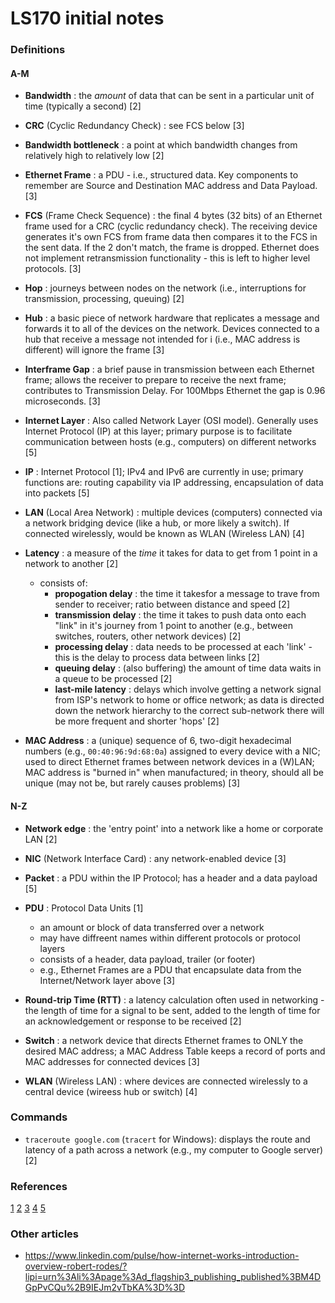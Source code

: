 # LS170 initial notes

### Definitions

#### A-M
- **Bandwidth** : the *amount* of data that can be sent in a particular unit of time (typically a second) [2]

- **CRC** (Cyclic Redundancy Check) : see FCS below [3]

- **Bandwidth bottleneck** : a point at which bandwidth changes from relatively high to relatively low [2]

- **Ethernet Frame** : a PDU - i.e., structured data.  Key components to remember are Source and Destination MAC address and Data Payload. [3]

- **FCS** (Frame Check Sequence) : the final 4 bytes (32 bits) of an Ethernet frame used for a CRC (cyclic redundancy check).  The receiving device generates it's own FCS from frame data then compares it to the FCS in the sent data. If the 2 don't match, the frame is dropped.  Ethernet does not implement retransmission functionality - this is left to higher level protocols. [3]

- **Hop** : journeys between nodes on the network (i.e., interruptions for transmission, processing, queuing) [2]

- **Hub** : a basic piece of network hardware that replicates a message and forwards it to all of the devices on the network. Devices connected to a hub that receive a message not intended for i (i.e., MAC address is different) will ignore the frame [3]

- **Interframe Gap** : a brief pause in transmission between each Ethernet frame; allows the receiver to prepare to receive the next frame; contributes to Transmission Delay. For 100Mbps Ethernet the gap is 0.96 microseconds. [3]

- **Internet Layer** : Also called Network Layer (OSI model).  Generally uses Internet Protocol (IP) at this layer; primary purpose is to facilitate communication between hosts (e.g., computers) on different networks [5]

- **IP** : Internet Protocol [1]; IPv4 and IPv6 are currently in use; primary functions are: routing capability via IP addressing, encapsulation of data into packets [5]

- **LAN** (Local Area Network) : multiple devices (computers) connected via a network bridging device (like a hub, or more likely a switch).  If connected wirelessly, would be known as WLAN (Wireless LAN) [4]

- **Latency** : a measure of the *time* it takes for data to get from 1 point in a network to another [2]
  - consists of:
    - **propogation delay** : the time it takesfor a message to trave from sender to receiver; ratio between distance and speed [2]
    - **transmission delay** : the time it takes to push data onto each "link" in it's journey from 1 point to another (e.g., between switches, routers, other network devices) [2]
    - **processing delay** : data needs to be processed at each 'link' - this is the delay to process data between links [2]
    - **queuing delay** : (also buffering) the amount of time data waits in a queue to be processed [2]
    - **last-mile latency** : delays which involve getting a network signal from ISP's network to home or office network; as data is directed down the network hierarchy to the correct sub-network there will be more frequent and shorter 'hops' [2]

- **MAC Address** : a (unique) sequence of 6, two-digit hexadecimal numbers (e.g., `00:40:96:9d:68:0a`) assigned to every device with a NIC; used to direct Ethernet frames between network devices in a (W)LAN;  MAC address is "burned in" when manufactured;  in theory, should all be unique (may not be, but rarely causes problems) [3]

#### N-Z
- **Network edge** : the 'entry point' into a network like a home or corporate LAN [2]

- **NIC** (Network Interface Card) : any network-enabled device [3]

- **Packet** : a PDU within the IP Protocol;  has a header and a data payload [5]

- **PDU** : Protocol Data Units [1]
  - an amount or block of data transferred over a network
  - may have diffreent names within different protocols or protocol layers
  - consists of a header, data payload, trailer (or footer)
  - e.g., Ethernet Frames are a PDU that encapsulate data from the Internet/Network layer above [3]

- **Round-trip Time (RTT)** : a latency calculation often used in networking - the length of time for a signal to be sent, added to the length of time for an acknowledgement or response to be received [2]

- **Switch** : a network device that directs Ethernet frames to ONLY the desired MAC address;  a MAC Address Table keeps a record of ports and MAC addresses for connected devices [3]

- **WLAN** (Wireless LAN) : where devices are connected wirelessly to a central device (wireess hub or switch) [4]


### Commands

- `traceroute google.com`  (`tracert` for Windows): displays the route and latency of a path across a network (e.g., my computer to Google server) [2]


### References
[1](https://launchschool.com/lessons/4af196b9/assignments/21ef33af)
[2](https://launchschool.com/lessons/4af196b9/assignments/097d7577)
[3](https://launchschool.com/lessons/4af196b9/assignments/81df3782)
[4](https://launchschool.com/lessons/4af196b9/assignments/268243e5)
[5](https://launchschool.com/lessons/4af196b9/assignments/b222ecfb)


### Other articles
- https://www.linkedin.com/pulse/how-internet-works-introduction-overview-robert-rodes/?lipi=urn%3Ali%3Apage%3Ad_flagship3_publishing_published%3BM4DGpPvCQu%2B9IEJm2vTbKA%3D%3D
